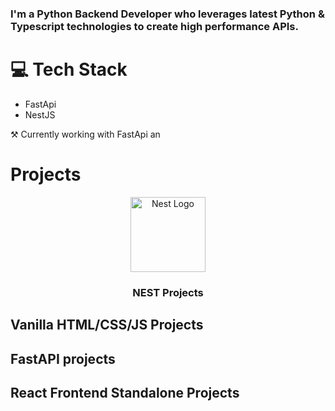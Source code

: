 ### I'm a Python Backend Developer who leverages latest Python & Typescript technologies to create high performance APIs.

# 💻 Tech Stack
- FastApi
- NestJS

⚒ Currently working with FastApi an

# Projects

<p align="center">
  <a href="http://nestjs.com/" target="blank"><img src="https://nestjs.com/img/logo-small.svg" width="120" alt="Nest Logo" /></a>
</p>

<h3 align="center">NEST Projects</h3>


## Vanilla HTML/CSS/JS Projects


## FastAPI projects


## React Frontend Standalone Projects


